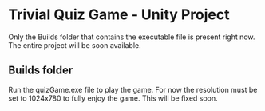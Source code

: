 # Trivial Quiz Game - Unity Project

Only the Builds folder that contains the executable file is present right now. The entire project will be soon available.

## Builds folder
Run the quizGame.exe file to play the game. For now the resolution must be set to 1024x780 to fully enjoy the game. This will be fixed soon.
